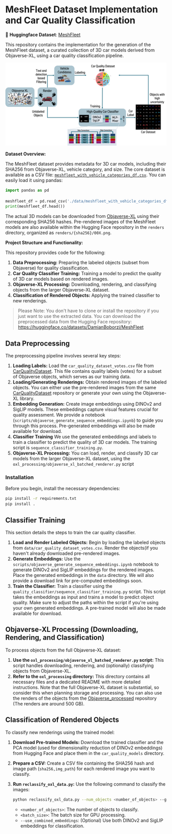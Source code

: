 
# MeshFleet Dataset Implementation and Car Quality Classification

🤗 **Huggingface Dataset**: [MeshFleet](https://huggingface.co/datasets/DamianBoborzi/MeshFleet)

This repository contains the implementation for the generation of the MeshFleet dataset, a curated collection of 3D car models derived from Objaverse-XL, using a car quality classification pipeline.

![MeshFLeet Pipeline Overview](./data/Pipeline.png)

**Dataset Overview:**

The MeshFleet dataset provides metadata for 3D car models, including their SHA256 from Objaverse-XL, vehicle category, and size. The core dataset is available as a CSV file: [`meshfleet_with_vehicle_categories_df.csv`](https://huggingface.co/datasets/DamianBoborzi/MeshFleet). You can easily load it using pandas:

```python
import pandas as pd

meshfleet_df = pd.read_csv('./data/meshfleet_with_vehicle_categories_df.csv')
print(meshfleet_df.head())
```

The actual 3D models can be downloaded from [Objaverse-XL](https://github.com/allenai/objaverse-xl.git) using their corresponding SHA256 hashes.  Pre-rendered images of the MeshFleet models are also available within the Hugging Face repository in the `renders` directory, organized as `renders/{sha256}/00X.png`.

**Project Structure and Functionality:**

This repository provides code for the following:

1. **Data Preprocessing:**  Preparing the labeled objects (subset from Objaverse) for quality classification.
2. **Car Quality Classifier Training:** Training a model to predict the quality of 3D car models based on rendered images.
3. **Objaverse-XL Processing:** Downloading, rendering, and classifying objects from the larger Objaverse-XL dataset.
4. **Classification of Rendered Objects:** Applying the trained classifier to new renderings.

> Please Note: You don't have to clone or install the repository if you just want to use the extracted data. You can download the preprocessed data from the Hugging Face repository: <https://huggingface.co/datasets/DamianBoborzi/MeshFleet>

## Data Preprocessing

The preprocessing pipeline involves several key steps:

1. **Loading Labels:** Load the `car_quality_dataset_votes.csv` file from [CarQualityDataset](https://huggingface.co/datasets/DamianBoborzi/CarQualityDataset). This file contains quality labels (votes) for a subset of Objaverse objects, which serves as our training data.
2. **Loading/Generating Renderings:** Obtain rendered images of the labeled objects. You can either use the pre-rendered images from the same [CarQualityDataset](https://huggingface.co/datasets/DamianBoborzi/CarQualityDataset) repository or generate your own using the Objaverse-XL library.
3. **Embedding Generation:** Create image embeddings using DINOv2 and SigLIP models. These embeddings capture visual features crucial for quality assessment. We provide a notebook (`scripts/objaverse_generate_sequence_embeddings.ipynb`) to guide you through this process. Pre-generated embeddings will also be made available for download.
4. **Classifier Training** We use the generated embeddings and labels to train a classifier to predict the quality of 3D car models. The training script is `sequence_classifier_training.py`.
5. **Objaverse-XL Processing:** You can load, render, and classify 3D car models from the larger Objaverse-XL dataset, using the `oxl_processing/objaverse_xl_batched_renderer.py` script

### Installation

Before you begin, install the necessary dependencies:

```bash
pip install -r requirements.txt
pip install .
```

## Classifier Training

This section details the steps to train the car quality classifier.

1. **Load and Render Labeled Objects:**  Begin by loading the labeled objects from `data/car_quality_dataset_votes.csv`. Render the objects(if you haven't already downloaded pre-rendered images.
2. **Generate Embeddings:**  Use the `scripts/objaverse_generate_sequence_embeddings.ipynb` notebook to generate DINOv2 and SigLIP embeddings for the rendered images. Place the generated embeddings in the `data` directory. We will also provide a download link for pre-computed embeddings soon.
3. **Train the Classifier:** Train a classifier using the `quality_classifier/sequence_classifier_training.py` script. This script takes the embeddings as input and trains a model to predict object quality. Make sure to adjust the paths within the script if you're using your own generated embeddings. A pre-trained model will also be made available for download.

## Objaverse-XL Processing (Downloading, Rendering, and Classification)

To process objects from the full Objaverse-XL dataset:

1. **Use the `oxl_processing/objaverse_xl_batched_renderer.py` script:** This script handles downloading, rendering, and (optionally) classifying objects from Objaverse-XL.
2. **Refer to the `oxl_processing` directory:**  This directory contains all necessary files and a dedicated README with more detailed instructions.  Note that the full Objaverse-XL dataset is substantial, so consider this when planning storage and processing. You can also use the renders of the objects from the [Objaverse_processed](https://huggingface.co/datasets/DamianBoborzi/Objaverse_processed) repository (The renders are around 500 GB).

## Classification of Rendered Objects

To classify new renderings using the trained model:

1. **Download Pre-trained Models:** Download the trained classifier and the PCA model (used for dimensionality reduction of DINOv2 embeddings) from Hugging Face and place them in the `car_quality_models` directory.
2. **Prepare a CSV:** Create a CSV file containing the SHA256 hash and image path (`sha256,img_path`) for each rendered image you want to classify.
3. **Run `reclassify_oxl_data.py`:** Use the following command to classify the images:

    ```bash
    python reclassify_oxl_data.py --num_objects <number_of_objects> --gpu_batch_size <batch_size> [--use_combined_embeddings]
    ```

    * `<number_of_objects>`: The number of objects to classify.
    * `<batch_size>`:  The batch size for GPU processing.
    * `--use_combined_embeddings`:  (Optional) Use both DINOv2 and SigLIP embeddings for classification.
